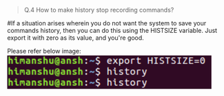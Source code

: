 
>Q.4 How to make history stop recording commands?

#If a situation arises wherein you do not want the system to save your commands history, then you can do this using the HISTSIZE variable. Just export it with zero as its value, and you're good.

Please refer below image:
![Clear history](https://github.com/prajaktavpendse/projectpractice/blob/master/Images/historyclear.PNG)
